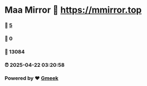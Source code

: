 # Maa Mirror :link: https://mmirror.top 
### :page_facing_up: [5](https://mmirror.top/tag.html) 
### :speech_balloon: 0 
### :hibiscus: 13084 
### :alarm_clock: 2025-04-22 03:20:58 
### Powered by :heart: [Gmeek](https://github.com/Meekdai/Gmeek)
